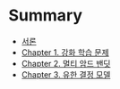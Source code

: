 # Summary

* [서론](README.md)
* [Chapter 1. 강화 학습 문제](chapter1.md)
* [Chapter 2. 멀티 암드 밴딧](chapter2.md)
* [Chapter 3. 유한 결정 모델](chapter3.md)

